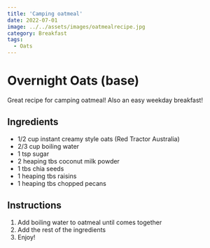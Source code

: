 ```yaml
---
title: 'Camping oatmeal'
date: 2022-07-01
image: ../../assets/images/oatmealrecipe.jpg
category: Breakfast
tags: 
  - Oats
---
```



# Overnight Oats (base)

Great recipe for camping oatmeal! Also an easy weekday breakfast!

## Ingredients

- 1/2 cup instant creamy style oats (Red Tractor Australia)
- 2/3 cup boiling water
- 1 tsp sugar
- 2 heaping tbs coconut milk powder
- 1 tbs chia seeds
- 1 heaping tbs raisins
- 1 heaping tbs chopped pecans



## Instructions

1. Add boiling water to oatmeal until comes together
2. Add the rest of the ingredients
3. Enjoy!

